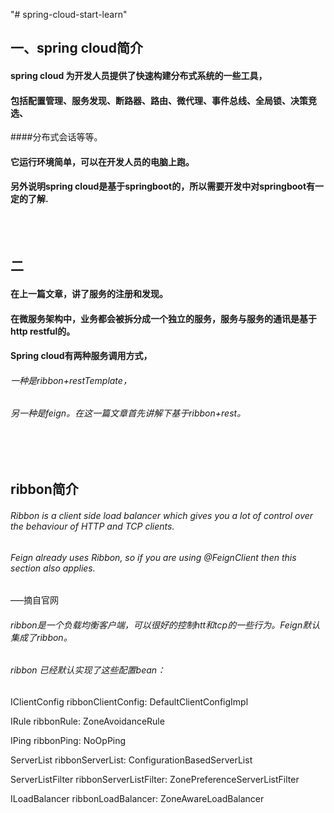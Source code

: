 "# spring-cloud-start-learn" 

## 一、spring cloud简介

#### spring cloud 为开发人员提供了快速构建分布式系统的一些工具，
#### 包括配置管理、服务发现、断路器、路由、微代理、事件总线、全局锁、决策竞选、
####分布式会话等等。

#### 它运行环境简单，可以在开发人员的电脑上跑。

#### 另外说明spring cloud是基于springboot的，所以需要开发中对springboot有一定的了解.

<br />
<br />

## 二
#### 在上一篇文章，讲了服务的注册和发现。
#### 在微服务架构中，业务都会被拆分成一个独立的服务，服务与服务的通讯是基于http restful的。
#### Spring cloud有两种服务调用方式，
###### 一种是ribbon+restTemplate，
###### 另一种是feign。在这一篇文章首先讲解下基于ribbon+rest。

<br />
<br />

## ribbon简介
###### Ribbon is a client side load balancer which gives you a lot of control over the behaviour of HTTP and TCP clients. 
###### Feign already uses Ribbon, so if you are using @FeignClient then this section also applies.

—–摘自官网

###### ribbon是一个负载均衡客户端，可以很好的控制htt和tcp的一些行为。Feign默认集成了ribbon。

###### ribbon 已经默认实现了这些配置bean：

IClientConfig ribbonClientConfig: DefaultClientConfigImpl

IRule ribbonRule: ZoneAvoidanceRule

IPing ribbonPing: NoOpPing

ServerList ribbonServerList: ConfigurationBasedServerList

ServerListFilter ribbonServerListFilter: ZonePreferenceServerListFilter

ILoadBalancer ribbonLoadBalancer: ZoneAwareLoadBalancer

